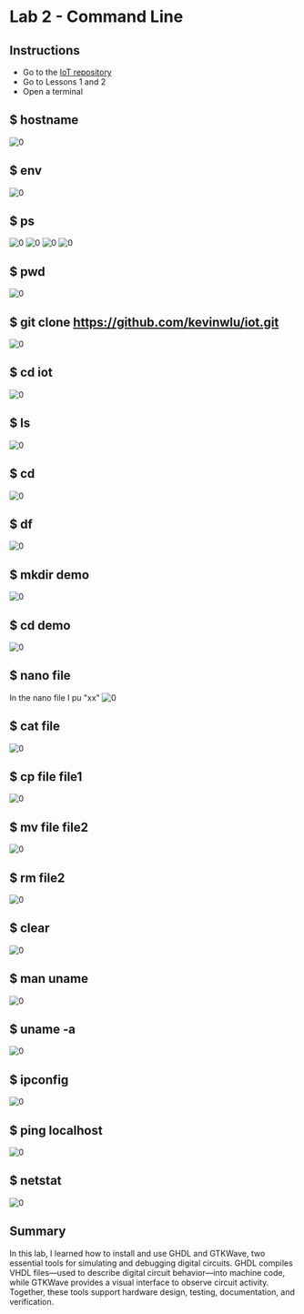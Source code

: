 # Lab 2 - Command Line

## Instructions

- Go to the [IoT repository](https://github.com/kevinwlu/iot) 
- Go to Lessons 1 and 2
- Open a terminal

## $ hostname
![0](hostname.png)

## $ env
![0](env.png)

## $ ps
![0](ps0.png)
![0](ps1.png)
![0](ps2.png)
![0](ps3.png)

## $ pwd
![0](pwd.png)

## $ git clone https://github.com/kevinwlu/iot.git
![0](gitclone.png)

## $ cd iot
![0](cd_iot.png)

## $ ls
![0](ls.png)

## $ cd
![0](cd.png)

## $ df
![0](df.png)

## $ mkdir demo
![0](mkdir_demo.png)

## $ cd demo
![0](cd_demo.png)

## $ nano file
In the nano file I pu "xx"
![0](nano.png)

## $ cat file
![0](cat_file.png)

## $ cp file file1
![0](cp_file_file1.png)

## $ mv file file2
![0](mv_file_file2.png)

## $ rm file2
![0](rm_file2.png)

## $ clear
![0](clear.png)

## $ man uname
![0](Lab_01_HalfAdderCode.png)

## $ uname -a
![0](Lab_01_HalfAdderCode.png)

## $ ipconfig
![0](ipconfig.png)

## $ ping localhost
![0](ping.png)

## $ netstat
![0](netstat.png)

## Summary
In this lab, I learned how to install and use GHDL and GTKWave, two essential tools for simulating and debugging digital circuits. GHDL compiles VHDL files—used to describe digital circuit behavior—into machine code, while GTKWave provides a visual interface to observe circuit activity. Together, these tools support hardware design, testing, documentation, and verification.

